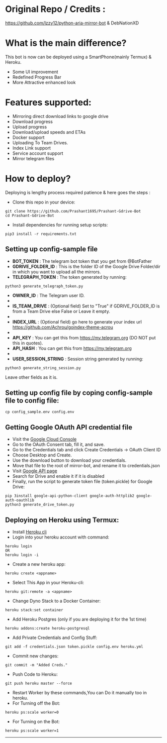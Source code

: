 # Original Repo / Credits :
https://github.com/lzzy12/python-aria-mirror-bot & DebNationXD

# What is the main difference?
This bot is now can be deployed using a SmartPhone(mainly Termux) & Heroku.
- Some UI improvement
- Redefined Progress Bar
- More Attractive enhanced look


# Features supported:
- Mirroring direct download links to google drive
- Download progress
- Upload progress
- Download/upload speeds and ETAs
- Docker support
- Uploading To Team Drives.
- Index Link support
- Service account support
- Mirror telegram files


# How to deploy?
Deploying is lengthy process required patience & here goes the steps :

- Clone this repo in your device:
```
git clone https://github.com/Prashant1695/Prashant-Gdrive-Bot 
cd Prashant-Gdrive-Bot
```
- Install dependencies for running setup scripts:
```shell script
pip3 install -r requirements.txt
```

## Setting up config-sample file

- **BOT_TOKEN** : The telegram bot token that you get from @BotFather
- **GDRIVE_FOLDER_ID** : This is the folder ID of the Google Drive Folder/dir in which you want to upload all the mirrors.
- **TELEGRAPH_TOKEN** : The token generated by running:
```
python3 generate_telegraph_token.py
```
- **OWNER_ID** : The Telegram user ID.
- 
- **IS_TEAM_DRIVE** : (Optional field) Set to "True" if GDRIVE_FOLDER_ID is from a Team Drive else False or Leave it empty.
- 
- **INDEX_URL** : (Optional field) go here to generate your index url https://github.com/Achrou/goindex-theme-acrou
- 
- **API_KEY** : You can get this from https://my.telegram.org (DO NOT put this in quotes).
- **API_HASH** : You can get this from https://my.telegram.org
- 
- **USER_SESSION_STRING** : Session string generated by running:
```
python3 generate_string_session.py
```
Leave other fields as it is.

## Setting up config file by coping config-sample file to config file:
```
cp config_sample.env config.env
```
 
 
## Getting Google OAuth API credential file

- Visit the [Google Cloud Console](https://console.developers.google.com/apis/credentials)
- Go to the OAuth Consent tab, fill it, and save.
- Go to the Credentials tab and click Create Credentials -> OAuth Client ID
- Choose Desktop and Create.
- Use the download button to download your credentials.
- Move that file to the root of mirror-bot, and rename it to credentials.json
- Visit [Google API page](https://console.developers.google.com/apis/library)
- Search for Drive and enable it if it is disabled
- Finally, run the script to generate token file (token.pickle) for Google Drive:
```
pip 3install google-api-python-client google-auth-httplib2 google-auth-oauthlib
python3 generate_drive_token.py
```

## Deploying on Heroku using Termux:

- Install [Heroku cli](https://devcenter.heroku.com/articles/heroku-cli)
- Login into your heroku account with command:
```
heroku login
OR
heroku login -i
```
- Create a new heroku app:
```
heroku create <appname>
```
- Select This App in your Heroku-cli: 
```
heroku git:remote -a <appname>
```
- Change Dyno Stack to a Docker Container:
```
heroku stack:set container
```
- Add Heroku Postgres (only if you are deploying it for the 1st time)
```
heroku addons:create heroku-postgresql
```
- Add Private Credentials and Config Stuff:
```
git add -f credentials.json token.pickle config.env heroku.yml
```
- Commit new changes:
```
git commit -m "Added Creds."
```
- Push Code to Heroku:
```
git push heroku master --force
```
- Restart Worker by these commands,You can Do it manually too in heroku.
- For Turning off the Bot:
```
heroku ps:scale worker=0
```
- For Turning on the Bot:
```
heroku ps:scale worker=1	 	
```
---------------------------------
